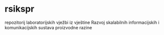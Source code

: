 # rsikspr
repozitorij laboratorijskih vježbi iz vještine Razvoj skalabilnih informacijskih i komunikacijskih sustava proizvodne razine
